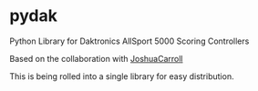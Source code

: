 # pydak
Python Library for Daktronics AllSport 5000 Scoring Controllers

Based on the collaboration with  [JoshuaCarroll](https://github.com/JoshuaCarroll/scoredata)

This is being rolled into a single library for easy distribution.